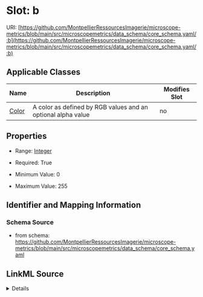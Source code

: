 # Slot: b

URI: [https://github.com/MontpellierRessourcesImagerie/microscope-metrics/blob/main/src/microscopemetrics/data_schema/core_schema.yaml/:b](https://github.com/MontpellierRessourcesImagerie/microscope-metrics/blob/main/src/microscopemetrics/data_schema/core_schema.yaml/:b)



<!-- no inheritance hierarchy -->




## Applicable Classes

| Name | Description | Modifies Slot |
| --- | --- | --- |
[Color](Color.md) | A color as defined by RGB values and an optional alpha value |  no  |







## Properties

* Range: [Integer](Integer.md)

* Required: True

* Minimum Value: 0

* Maximum Value: 255





## Identifier and Mapping Information







### Schema Source


* from schema: https://github.com/MontpellierRessourcesImagerie/microscope-metrics/blob/main/src/microscopemetrics/data_schema/core_schema.yaml




## LinkML Source

<details>
```yaml
name: b
from_schema: https://github.com/MontpellierRessourcesImagerie/microscope-metrics/blob/main/src/microscopemetrics/data_schema/core_schema.yaml
rank: 1000
multivalued: false
ifabsent: int(128)
alias: b
owner: Color
domain_of:
- Color
range: integer
required: true
minimum_value: 0
maximum_value: 255

```
</details>